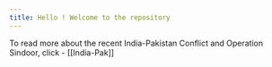 ```yaml
---
title: Hello ! Welcome to the repository
---
```

To read more about the recent India-Pakistan Conflict and Operation Sindoor, click - [[India-Pak]]
